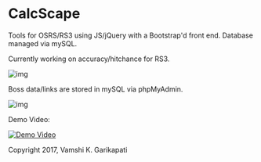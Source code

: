 # CalcScape
Tools for OSRS/RS3 using JS/jQuery with a Bootstrap'd front end. Database managed via mySQL. 

Currently working on accuracy/hitchance for RS3. 

![img](http://i.imgur.com/lq8zJUc.png)

Boss data/links are stored in mySQL via phpMyAdmin.

![img](https://i.imgur.com/bW7dTN5.png)

Demo Video:

[![Demo Video](https://img.youtube.com/vi/8_eiaeJcEAY/0.jpg)](https://www.youtube.com/watch?v=8_eiaeJcEAY)


Copyright 2017, Vamshi K. Garikapati
